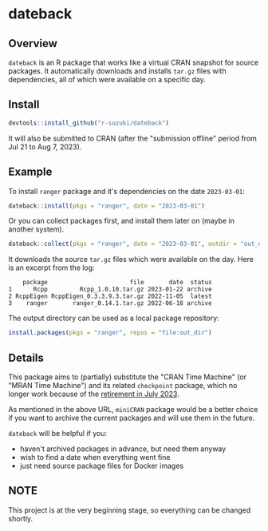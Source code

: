 # dateback

## Overview

`dateback` is an R package that works like a virtual CRAN snapshot for source packages.
It automatically downloads and installs `tar.gz` files with dependencies,
all of which were available on a specific day.

## Install

```R
devtools::install_github("r-suzuki/dateback")
```

It will also be submitted to CRAN (after the "submission offline" period from Jul 21 to Aug 7, 2023).

## Example
To install `ranger` package and it's dependencies on the date `2023-03-01`:

```R
dateback::install(pkgs = "ranger", date = "2023-03-01")
```

Or you can collect packages first, and install them later on (maybe in another system).

```R
dateback::collect(pkgs = "ranger", date = "2023-03-01", outdir = "out_dir")
```

It downloads the source `tar.gz` files which were available on the day.
Here is an excerpt from the log:

```
    package                       file       date  status
1      Rcpp         Rcpp_1.0.10.tar.gz 2023-01-22 archive
2 RcppEigen RcppEigen_0.3.3.9.3.tar.gz 2022-11-05  latest
3    ranger       ranger_0.14.1.tar.gz 2022-06-18 archive
```

The output directory can be used as a local package repository:

```R
install.packages(pkgs = "ranger", repos = "file:out_dir")
```

## Details
This package aims to (partially) substitute the "CRAN Time Machine"
(or "MRAN Time Machine") and its related `checkpoint` package,
which no longer work because of the [retirement in July 2023](https://blog.revolutionanalytics.com/2023/01/mran-time-machine-retired.html).

As mentioned in the above URL, `miniCRAN` package would be a better choice
if you want to archive the current packages and will use them in the future.

`dateback` will be helpful if you:

- haven't archived packages in advance, but need them anyway
- wish to find a date when everything went fine
- just need source package files for Docker images

## NOTE
This project is at the very beginning stage, so everything can be changed shortly.
